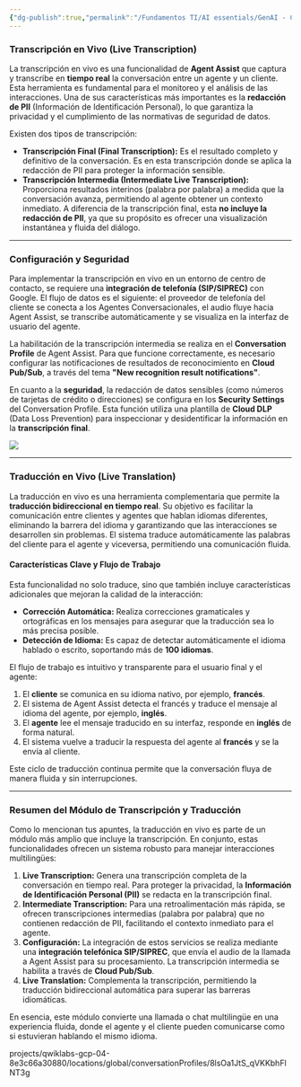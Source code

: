 ```yaml
---
{"dg-publish":true,"permalink":"/Fundamentos TI/AI essentials/GenAI - CCAI/Improve Agent Productivity using LLMs/Introduction to Agent Assist and its GenAi Capabilities/07 Live Transcription/"}
---
```


### Transcripción en Vivo (Live Transcription)

La transcripción en vivo es una funcionalidad de **Agent Assist** que captura y transcribe en **tiempo real** la conversación entre un agente y un cliente. Esta herramienta es fundamental para el monitoreo y el análisis de las interacciones. Una de sus características más importantes es la **redacción de PII** (Información de Identificación Personal), lo que garantiza la privacidad y el cumplimiento de las normativas de seguridad de datos.

Existen dos tipos de transcripción:

- **Transcripción Final (Final Transcription):** Es el resultado completo y definitivo de la conversación. Es en esta transcripción donde se aplica la redacción de PII para proteger la información sensible.
- **Transcripción Intermedia (Intermediate Live Transcription):** Proporciona resultados interinos (palabra por palabra) a medida que la conversación avanza, permitiendo al agente obtener un contexto inmediato. A diferencia de la transcripción final, esta **no incluye la redacción de PII**, ya que su propósito es ofrecer una visualización instantánea y fluida del diálogo.

---

### Configuración y Seguridad

Para implementar la transcripción en vivo en un entorno de centro de contacto, se requiere una **integración de telefonía (SIP/SIPREC)** con Google. El flujo de datos es el siguiente: el proveedor de telefonía del cliente se conecta a los Agentes Conversacionales, el audio fluye hacia Agent Assist, se transcribe automáticamente y se visualiza en la interfaz de usuario del agente.

La habilitación de la transcripción intermedia se realiza en el **Conversation Profile** de Agent Assist. Para que funcione correctamente, es necesario configurar las notificaciones de resultados de reconocimiento en **Cloud Pub/Sub**, a través del tema **"New recognition result notifications"**.

En cuanto a la **seguridad**, la redacción de datos sensibles (como números de tarjetas de crédito o direcciones) se configura en los **Security Settings** del Conversation Profile. Esta función utiliza una plantilla de **Cloud DLP** (Data Loss Prevention) para inspeccionar y desidentificar la información en la **transcripción final**.

![](https://i.imgur.com/cAqSVmf.png)

---

### Traducción en Vivo (Live Translation)

La traducción en vivo es una herramienta complementaria que permite la **traducción bidireccional en tiempo real**. Su objetivo es facilitar la comunicación entre clientes y agentes que hablan idiomas diferentes, eliminando la barrera del idioma y garantizando que las interacciones se desarrollen sin problemas. El sistema traduce automáticamente las palabras del cliente para el agente y viceversa, permitiendo una comunicación fluida.

#### Características Clave y Flujo de Trabajo

Esta funcionalidad no solo traduce, sino que también incluye características adicionales que mejoran la calidad de la interacción:
- **Corrección Automática:** Realiza correcciones gramaticales y ortográficas en los mensajes para asegurar que la traducción sea lo más precisa posible.    
- **Detección de Idioma:** Es capaz de detectar automáticamente el idioma hablado o escrito, soportando más de **100 idiomas**.

El flujo de trabajo es intuitivo y transparente para el usuario final y el agente:
1. El **cliente** se comunica en su idioma nativo, por ejemplo, **francés**.
2. El sistema de Agent Assist detecta el francés y traduce el mensaje al idioma del agente, por ejemplo, **inglés**.
3. El **agente** lee el mensaje traducido en su interfaz, responde en **inglés** de forma natural.
4. El sistema vuelve a traducir la respuesta del agente al **francés** y se la envía al cliente.

Este ciclo de traducción continua permite que la conversación fluya de manera fluida y sin interrupciones.

---

### Resumen del Módulo de Transcripción y Traducción

Como lo mencionan tus apuntes, la traducción en vivo es parte de un módulo más amplio que incluye la transcripción. En conjunto, estas funcionalidades ofrecen un sistema robusto para manejar interacciones multilingües:

1. **Live Transcription:** Genera una transcripción completa de la conversación en tiempo real. Para proteger la privacidad, la **Información de Identificación Personal (PII)** se redacta en la transcripción final.
2. **Intermediate Transcription:** Para una retroalimentación más rápida, se ofrecen transcripciones intermedias (palabra por palabra) que no contienen redacción de PII, facilitando el contexto inmediato para el agente.
3. **Configuración:** La integración de estos servicios se realiza mediante una **integración telefónica SIP/SIPREC**, que envía el audio de la llamada a Agent Assist para su procesamiento. La transcripción intermedia se habilita a través de **Cloud Pub/Sub**.
4. **Live Translation:** Complementa la transcripción, permitiendo la traducción bidireccional automática para superar las barreras idiomáticas.

En esencia, este módulo convierte una llamada o chat multilingüe en una experiencia fluida, donde el agente y el cliente pueden comunicarse como si estuvieran hablando el mismo idioma.


projects/qwiklabs-gcp-04-8e3c66a30880/locations/global/conversationProfiles/8lsOa1JtS_qVKKbhFlNT3g